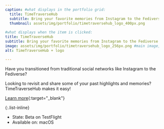 ```yaml
---
caption: #what displays in the portfolio grid:
  title: TimeTraverseHub
  subtitle: Bring your favorite memories from Instagram to the Fediverse with TimeTraverseHub!
  thumbnail: assets/img/portfolio/timetraversehub_logo_400px.png
  
#what displays when the item is clicked:
title: TimeTraverseHub
subtitle: Bring your favorite memories from Instagram to the Fediverse with TimeTraverseHub—seamlessly reshare to Mastodon and Pixelfed!
image: assets/img/portfolio/timetraversehub_logo_256px.png #main image, can be a link or a file in assets/img/portfolio
alt: TimeTraverseHub + logo

---
```

Have you transitioned from traditional social networks like Instagram to the Fediverse?

Looking to revisit and share some of your past highlights and memories? TimeTraverseHub makes it easy! 

[Learn more](https://msiccdev.github.io/TimeTraverseHub/){:target="_blank"}

{:.list-inline} 
- State: Beta on TestFlight
- Available on: macOS

